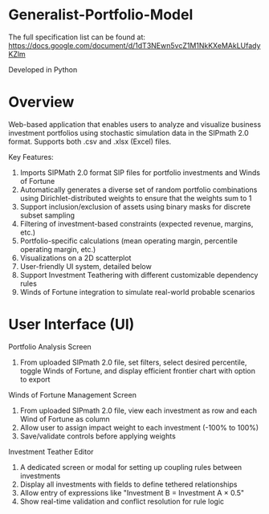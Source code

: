 # Generalist-Portfolio-Model
The full specification list can be found at: https://docs.google.com/document/d/1dT3NEwn5vcZ1M1NkKXeMAkLUfadyKZlm

Developed in Python

# Overview
Web-based application that enables users to analyze and visualize business investment portfolios using stochastic simulation data in the SIPmath 2.0 format. Supports both .csv and .xlsx (Excel) files.

Key Features:
1. Imports SIPMath 2.0 format SIP files for portfolio investments and Winds of Fortune
2. Automatically generates a diverse set of random portfolio combinations using Dirichlet-distributed weights to ensure that the weights sum to 1
3. Support inclusion/exclusion of assets using binary masks for discrete subset sampling
4. Filtering of investment-based constraints (expected revenue, margins, etc.)
5. Portfolio-specific calculations (mean operating margin, percentile operating margin, etc.)
6. Visualizations on a 2D scatterplot
7. User-friendly UI system, detailed below
8. Support Investment Teathering with different customizable dependency rules
9. Winds of Fortune integration to simulate real-world probable scenarios

# User Interface (UI)
Portfolio Analysis Screen
1. From uploaded SIPmath 2.0 file, set filters, select desired percentile, toggle Winds of Fortune, and display efficient frontier chart with option to export

Winds of Fortune Management Screen
1. From uploaded SIPmath 2.0 file, view each investment as row and each Wind of Fortune as column
2. Allow user to assign impact weight to each investment (-100% to 100%)
3. Save/validate controls before applying weights

Investment Teather Editor
1. A dedicated screen or modal for setting up coupling rules between investments
2. Display all investments with fields to define tethered relationships
3. Allow entry of expressions like "Investment B = Investment A × 0.5"
4. Show real-time validation and conflict resolution for rule logic
